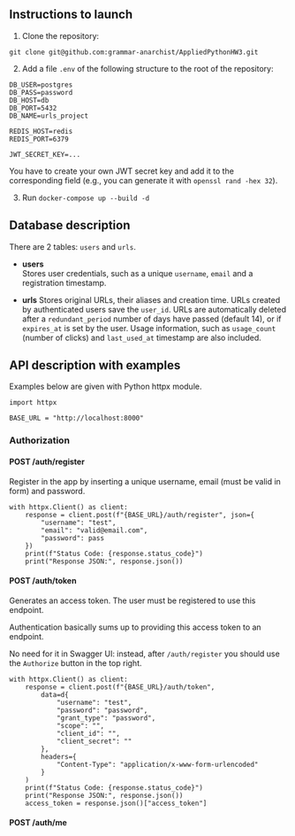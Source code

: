 ## Instructions to launch

1. Clone the repository: 

`git clone git@github.com:grammar-anarchist/AppliedPythonHW3.git`

2. Add a file `.env` of the following structure to the root of the repository:

```
DB_USER=postgres
DB_PASS=password
DB_HOST=db
DB_PORT=5432
DB_NAME=urls_project

REDIS_HOST=redis
REDIS_PORT=6379

JWT_SECRET_KEY=...
```

You have to create your own JWT secret key and add it to the corresponding field (e.g., you can generate it with `openssl rand -hex 32`).

3. Run `docker-compose up --build -d`

## Database description

There are 2 tables: `users` and `urls`.

- **users**  
  Stores user credentials, such as a unique `username`, `email` and a registration timestamp.

- **urls**
  Stores original URLs, their aliases and creation time. URLs created by authenticated users save the `user_id`. URLs are automatically deleted after a `redundant_period` number of days have passed (default 14), or if `expires_at` is set by the user.
  Usage information, such as `usage_count` (number of clicks) and `last_used_at` timestamp are also included.

## API description with examples

Examples below are given with Python httpx module.

```
import httpx

BASE_URL = "http://localhost:8000"
```

### Authorization

#### POST /auth/register

Register in the app by inserting a unique username, email (must be valid in form) and password. 

```
with httpx.Client() as client:
    response = client.post(f"{BASE_URL}/auth/register", json={
        "username": "test",
        "email": "valid@email.com",
        "password": pass
    })
    print(f"Status Code: {response.status_code}")
    print("Response JSON:", response.json())
```

#### POST /auth/token

Generates an access token. The user must be registered to use this endpoint.

Authentication basically sums up to providing this access token to an endpoint.

No need for it in Swagger UI: instead, after `/auth/register` you should use the `Authorize` button in the top right.

```
with httpx.Client() as client:
    response = client.post(f"{BASE_URL}/auth/token",
        data=d{
            "username": "test",
            "password": "password",
            "grant_type": "password",
            "scope": "",
            "client_id": "",
            "client_secret": ""
        }, 
        headers={
            "Content-Type": "application/x-www-form-urlencoded"
        }
    )
    print(f"Status Code: {response.status_code}")
    print("Response JSON:", response.json())
    access_token = response.json()["access_token"]
```

#### POST /auth/me

